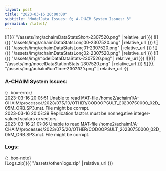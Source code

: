 ```yaml
---
layout: post
title: "2023-03-16 20:00:00"
subtitle: "ModelData Issues: 0; A-CHAIM System Issues: 3"
permalink: /latest/
---
```


![]({{ "/assets/img/achaimDataStatsShort-2307520.png" | relative_url }})
![]({{ "/assets/img/achaimDataStatsLong00-2307520.png" | relative_url }})
![]({{ "/assets/img/achaimDataStatsLong01-2307520.png" | relative_url }})
![]({{ "/assets/img/achaimDataStatsLong02-2307520.png" | relative_url }})
![]({{ "/assets/img/modelDataDataStats-2307520.png" | relative_url }})
![]({{ "/assets/img/modelDataStationStats-2307520.png" | relative_url }})
![]({{ "/assets/img/achaimRunTime-2307520.png" | relative_url }})


### A-CHAIM System Issues:  
  
{: .box-error}  
2023-03-16 20:06:51 Unable to read MAT-file /home2/achaim1/A-CHAIM/processed/2023/075/19/OTHER/COD0OPSULT_20230750000_02D_05M_ORB.SP3.mat. File might be corrupt.  
2023-03-16 20:08:39 Replication factors must be nonnegative integer-valued scalars or vectors.  
2023-03-16 21:07:06 Unable to read MAT-file /home2/achaim1/A-CHAIM/processed/2023/075/20/OTHER/COD0OPSULT_20230750000_02D_05M_ORB.SP3.mat. File might be corrupt.  

### Logs:  
  
{: .box-note}  
[Logs.zip]({{ "/assets/other/logs.zip" | relative_url }})  
